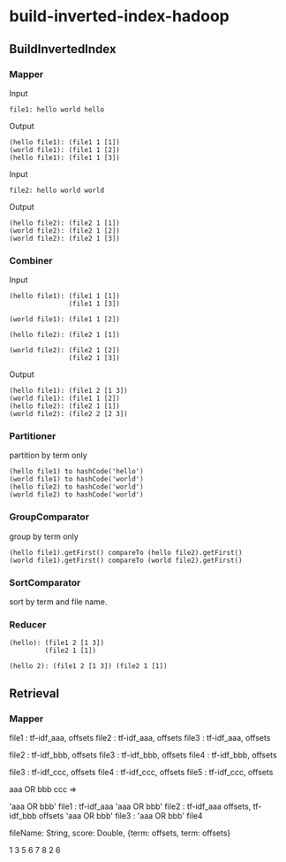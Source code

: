 build-inverted-index-hadoop
===========================


## BuildInvertedIndex
### Mapper

Input

    file1: hello world hello

Output

    (hello file1): (file1 1 [1])
    (world file1): (file1 1 [2])
    (hello file1): (file1 1 [3])

Input

    file2: hello world world

Output

    (hello file2): (file2 1 [1])
    (world file2): (file2 1 [2])
    (world file2): (file2 1 [3])

### Combiner

Input

    (hello file1): (file1 1 [1])
                   (file1 1 [3])
				   
	(world file1): (file1 1 [2])

	(hello file2): (file2 1 [1])

	(world file2): (file2 1 [2])
	               (file2 1 [3])

Output

    (hello file1): (file1 2 [1 3]) 
	(world file1): (file1 1 [2])
    (hello file2): (file2 1 [1]) 
	(world file2): (file2 2 [2 3])

### Partitioner

partition by term only

    (hello file1) to hashCode('hello')
    (world file1) to hashCode('world')
	(hello file2) to hashCode('world')
	(world file2) to hashCode('world')

### GroupComparator

group by term only

    (hello file1).getFirst() compareTo (hello file2).getFirst()
    (world file1).getFirst() compareTo (world file2).getFirst()

### SortComparator

sort by term and file name. 

### Reducer

    (hello): (file1 2 [1 3])
	         (file2 1 [1])

    (hello 2): (file1 2 [1 3]) (file2 1 [1])




## Retrieval

### Mapper
file1 : tf-idf_aaa, offsets
file2 : tf-idf_aaa, offsets
file3 : tf-idf_aaa, offsets

file2 : tf-idf_bbb, offsets
file3 : tf-idf_bbb, offsets
file4 : tf-idf_bbb, offsets

file3 : tf-idf_ccc, offsets
file4 : tf-idf_ccc, offsets
file5 : tf-idf_ccc, offsets


aaa OR bbb ccc
=>


'aaa OR bbb' file1 : tf-idf_aaa
'aaa OR bbb' file2 : tf-idf_aaa offsets, tf-idf_bbb offsets
'aaa OR bbb' file3 : 
'aaa OR bbb' file4

fileName: String, score: Double, {term: offsets, term: offsets}

1   3 5 6 7 8
  2     6
